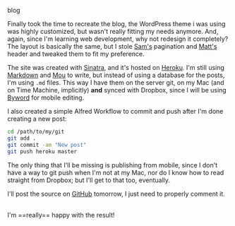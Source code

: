 blog

Finally took the time to recreate the blog, the WordPress theme i was using was highly customized, but wasn't really fitting my needs anymore. And, again, since I'm learning web development, why not redesign it completely? The layout is basically the same, but I stole [Sam's](http://soff.es) pagination and [Matt's](http://mattgemmell.com) header and tweaked them to fit my preference.
  
The site was created with [Sinatra](http://www.sinatrarb.com), and it's hosted on [Heroku](https://www.heroku.com). I'm still using [Markdown](http://daringfireball.net/projects/markdown/) and [Mou](http://mouapp.com) to write, but instead of using a database for the posts, I'm using `.md` files. This way I have them on the server git, on my Mac (and on Time Machine, implicitly) **and** synced with Dropbox, since I will be using [Byword](http://bywordapp.com/) for mobile editing.  

I also created a simple Alfred Workflow to commit and push after I'm done creating a new post:

``` bash
cd /path/to/my/git
git add .
git commit -am "New post"
git push heroku master
```

The only thing that I'll be missing is publishing from mobile, since I don't have a way to git push when I'm not at my Mac, nor do I know how to read straight from Dropbox; but I'll get to that too, eventually.
  
I'll post the source on [GitHub](http://github.com/rolandleth) tomorrow, I just need to properly comment it.
  
<br />
I'm ==really== happy with the result!